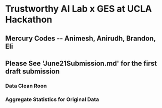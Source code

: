# Trustworthy AI Lab x GES at UCLA Hackathon

## Mercury Codes -- Animesh, Anirudh, Brandon, Eli

## Please See 'June21Submission.md' for the first draft submission

### Data Clean Roon

### Aggregate Statistics for Original Data



